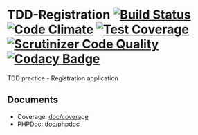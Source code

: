 # TDD-Registration [![Build Status](https://travis-ci.org/tommey/TDD-Registration.png?branch=master)](https://travis-ci.org/tommey/TDD-Registration) [![Code Climate](https://codeclimate.com/github/tommey/TDD-Registration/badges/gpa.svg)](https://codeclimate.com/github/tommey/TDD-Registration) [![Test Coverage](https://codeclimate.com/github/tommey/TDD-Registration/badges/coverage.svg)](https://codeclimate.com/github/tommey/TDD-Registration) [![Scrutinizer Code Quality](https://scrutinizer-ci.com/g/tommey/TDD-Registration/badges/quality-score.png?b=master)](https://scrutinizer-ci.com/g/tommey/TDD-Registration/?branch=master) [![Codacy Badge](https://www.codacy.com/project/badge/f271db1f11b6477e8a0a80739856392f)](https://www.codacy.com/public/tommey/TDD-Registration.git)

TDD practice - Registration application

## Documents

* Coverage: [doc/coverage](http://tommey.github.io/TDD-Registration/doc/coverage/index.html)
* PHPDoc: [doc/phpdoc](http://tommey.github.io/TDD-Registration/doc/phpdoc/index.html)
